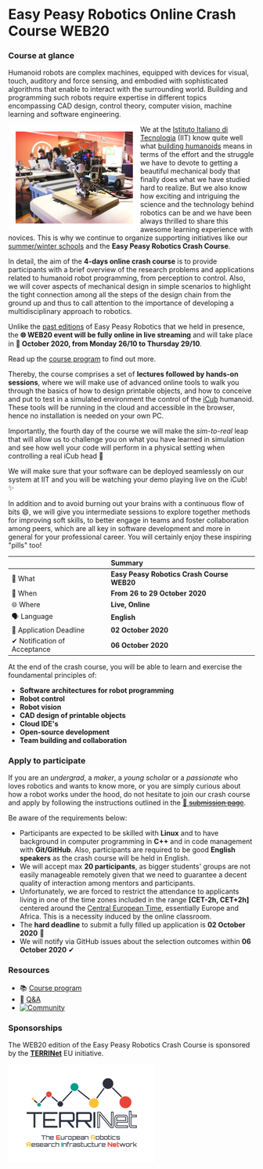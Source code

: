 Easy Peasy Robotics Online Crash Course WEB20
=============================================

### Course at glance
Humanoid robots are complex machines, equipped with devices for visual, touch, auditory and force sensing, and embodied with sophisticated algorithms that enable to interact with the surrounding world. Building and programming such robots require expertise in different topics encompassing CAD design, control theory, computer vision, machine learning and software engineering.

<img align="left" width="270" height="214" src="./assets/icub-head.png">

We at the [Istituto Italiano di Tecnologia](https://iit.it) (IIT) know quite well what [building humanoids](https://icub.iit.it) means in terms of the effort and the struggle we have to devote to getting a beautiful mechanical body that finally does what we have studied hard to realize. But we also know how exciting and intriguing the science and the technology behind robotics can be and we have been always thrilled to share this awesome learning experience with novices. This is why we continue to organize supporting initiatives like our [summer/winter schools](https://icub.iit.it/projects/courses) and the **Easy Peasy Robotics Crash Course**.

In detail, the aim of the **4-days online crash course** is to provide participants with a brief overview of the research problems and applications related to humanoid robot programming, from perception to control. Also, we will cover aspects of mechanical design in simple scenarios to highlight the tight connection among all the steps of the design chain from the ground up and thus to call attention to the importance of developing a multidisciplinary approach to robotics.

Unlike the [past editions](../README.md) of Easy Peasy Robotics that we held in presence, the **🌐 WEB20 event will be fully online in live streaming** and will take place in **📅 October 2020, from Monday 26/10 to Thursday 29/10**.

Read up the [course program](./course-program.md) to find out more.

Thereby, the course comprises a set of **lectures followed by hands-on sessions**, where we will make use of advanced online tools to walk you through the basics of how to design printable objects, and how to conceive and put to test in a simulated environment the control of the [iCub](https://icub.iit.it/products/icub-robot) humanoid. These tools will be running in the cloud and accessible in the browser, hence no installation is needed on your own PC.

Importantly, the fourth day of the course we will make the _sim-to-real_ leap that will allow us to challenge you on what you have learned in simulation and see how well your code will perform in a physical setting when controlling a real iCub head 🤖

We will make sure that your software can be deployed seamlessly on our system at IIT and you will be watching your demo playing live on the iCub! ✨

In addition and to avoid burning out your brains with a continuous flow of bits 😄, we will give you intermediate sessions to explore together methods for improving soft skills, to better engage in teams and foster collaboration among peers, which are all key in software development and more in general for your professional career. You will certainly enjoy these inspiring "pills" too!  

| | Summary |
| :--- | :--- |
| 🏫 What | **Easy Peasy Robotics Crash Course WEB20** |
| 📅 When | **From 26 to 29 October 2020**|
| 🌐 Where | **Live, Online** | 
| 🗣 Language | **English** |
| 📆 Application Deadline | **02 October 2020** |
| ✔ Notification of Acceptance | **06 October 2020** |

At the end of the crash course, you will be able to learn and exercise the foundamental principles of:
- **Software architectures for robot programming**
- **Robot control**
- **Robot vision**
- **CAD design of printable objects**
- **Cloud IDE's**
- **Open-source development**
- **Team building and collaboration**

### Apply to participate
If you are an _undergrad_, a _maker_, a _young scholar_ or a _passionate_ who loves robotics and wants to know more, or you are simply curious about how a robot works under the hood, do not hesitate to join our crash course and apply by following the instructions outlined in the [📝 ~~submission page~~]().

Be aware of the requirements below:
- Participants are expected to be skilled with **Linux** and to have background in computer programming in **C++** and in code management with **Git/GitHub**. Also, participants are required to be good **English speakers** as the crash course will be held in English.
- We will accept max **20 participants**, as bigger students' groups are not easily manageable remotely given that we need to guarantee a decent quality of interaction among mentors and participants.
- Unfortunately, we are forced to restrict the attendance to applicants living in one of the time zones included in the range **[CET-2h, CET+2h]** centered around the [Central European Time](https://en.wikipedia.org/wiki/Central_European_Time), essentially Europe and Africa. This is a necessity induced by the online classroom.
- The **hard deadline** to submit a fully filled up application is **02 October 2020** 📅
- We will notify via GitHub issues about the selection outcomes within **06 October 2020** ✔

### Resources
- 📚 [Course program](./course-program.md)
- 👋 [Q&A](https://github.com/easy-peasy-robotics/easy-peasy-robotics.github.io/issues)
- [![Community](https://img.shields.io/badge/Join-Robotology_Community-blue?style=plastic&logo=github)](https://github.com/robotology/community)

### Sponsorships
The WEB20 edition of the Easy Peasy Robotics Crash Course is sponsored by the [**TERRINet**](https://www.terrinet.eu/) EU initiative.

![](./assets/terrinet-logo.png)
